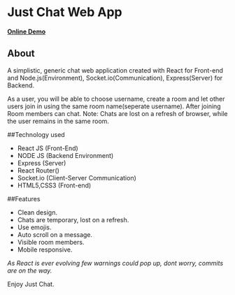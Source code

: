 # Just Chat Web App

**[Online Demo](#)**

## About
A simplistic, generic chat web application created with React for Front-end and Node.js(Environment), Socket.io(Communication), Express(Server) for Backend.

As a user, you will be able to choose username, create a room and let other users join in using the same room name(seperate username). After joining Room members can chat.
Note: Chats are lost on a refresh of browser, while the user remains in the same room.

##Technology used
-   React JS (Front-End)
-   NODE JS (Backend Environment)
-   Express (Server)
-   React Router()
-   Socket.io (Client-Server Communication)
-   HTML5,CSS3 (Front-end)

##Features
- Clean design.
- Chats are temporary, lost on a refresh.
- Use emojis.
- Auto scroll on a message. 
- Visible room members.
- Mobile responsive.



_As React is ever evolving few warnings could pop up, dont worry, commits are on the way._

Enjoy Just Chat. 



